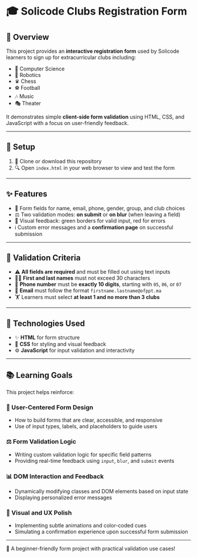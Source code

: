 # 🎓 Solicode Clubs Registration Form

## 📅 Overview

This project provides an **interactive registration form** used by Solicode learners to sign up for extracurricular clubs including:

* 🧲 Computer Science
* 🧰 Robotics
* ♛ Chess
* ⚽ Football
* 🎶 Music
* 🎭 Theater

It demonstrates simple **client-side form validation** using HTML, CSS, and JavaScript with a focus on user-friendly feedback.

---

## 🚪 Setup

1. 🔄 Clone or download this repository
2. 🔍 Open `index.html` in your web browser to view and test the form

---

## ✨ Features

* 👤 Form fields for name, email, phone, gender, group, and club choices
* ⚖️ Two validation modes: **on submit** or **on blur** (when leaving a field)
* 🔹 Visual feedback: green borders for valid input, red for errors
* ℹ️ Custom error messages and a **confirmation page** on successful submission

---

## 🔢 Validation Criteria

* ⚠️ **All fields are required** and must be filled out using text inputs
* 👨‍💼 **First and last names** must not exceed 30 characters
* 📱 **Phone number** must be **exactly 10 digits**, starting with `05`, `06`, or `07`
* 📧 **Email** must follow the format `firstname.lastname@ofppt.ma`
* 🏋️ Learners must select **at least 1 and no more than 3 clubs**

---

## 🚀 Technologies Used

* ✨ **HTML** for form structure
* 🎨 **CSS** for styling and visual feedback
* ⚙️ **JavaScript** for input validation and interactivity

---

## 📚 Learning Goals

This project helps reinforce:

### 🔄 User-Centered Form Design

* How to build forms that are clear, accessible, and responsive
* Use of input types, labels, and placeholders to guide users

### ⚖️ Form Validation Logic

* Writing custom validation logic for specific field patterns
* Providing real-time feedback using `input`, `blur`, and `submit` events

### 📊 DOM Interaction and Feedback

* Dynamically modifying classes and DOM elements based on input state
* Displaying personalized error messages

### 🙌 Visual and UX Polish

* Implementing subtle animations and color-coded cues
* Simulating a confirmation experience upon successful form submission

---

🌟 A beginner-friendly form project with practical validation use cases!
